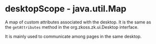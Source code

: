 # desktopScope - java.util.Map

A map of custom attributes associated with the desktop. It is the same
as the `getAttributes` method in the
<javadoc type="interface">org.zkoss.zk.ui.Desktop</javadoc> interface.

It is mainly used to communicate among pages in the same desktop.


